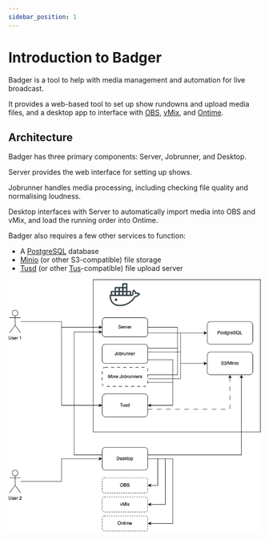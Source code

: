 ```yaml
---
sidebar_position: 1
---
```


# Introduction to Badger

Badger is a tool to help with media management and automation for live broadcast.

It provides a web-based tool to set up show rundowns and upload media files, and a desktop app to interface with [OBS](https://obsproject.com/), [vMix](https://www.vmix.com/), and [Ontime](https://getontime.no/).

## Architecture

Badger has three primary components: Server, Jobrunner, and Desktop.

Server provides the web interface for setting up shows.

Jobrunner handles media processing, including checking file quality and normalising loudness.

Desktop interfaces with Server to automatically import media into OBS and vMix, and load the running order into Ontime.

Badger also requires a few other services to function:

- A [PostgreSQL](https://www.postgresql.org/) database
- [Minio](https://min.io/) (or other S3-compatible) file storage
- [Tusd](https://github.com/tus/tusd) (or other [Tus](https://tus.io)-compatible) file upload server

![Badger architecture diagram](./Badger.png)
